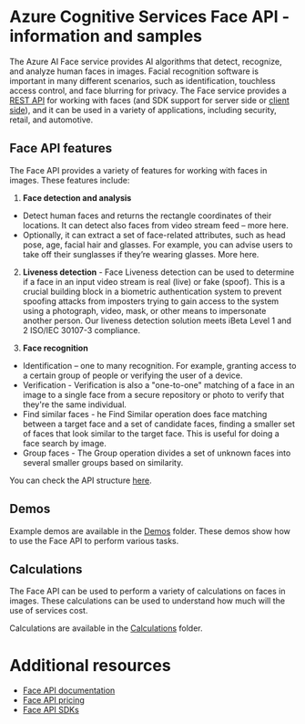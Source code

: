# Azure Cognitive Services Face API - information and samples

The Azure AI Face service provides AI algorithms that detect, recognize, and analyze human faces in images. Facial
recognition software is important in many different scenarios, such as identification, touchless access control, and
face blurring for privacy. The Face service provides
a [REST API](https://learn.microsoft.com/en-us/azure/ai-services/computer-vision/identity-api-reference) for working
with faces (and SDK support for server side
or [client side](https://orange-forest-0ea70d510.5.azurestaticapps.net/)), and it can be used in a variety
of applications, including security, retail, and automotive.

## Face API features

The Face API provides a variety of features for working with faces in images. These features include:

1. **Face detection and analysis**

- Detect human faces and returns the rectangle coordinates of their locations. It can detect also faces from video
  stream feed – more here.
- Optionally, it can extract a set of face-related attributes, such as head pose, age, facial hair and glasses. For
  example, you can advise users to take off their sunglasses if they’re wearing glasses. More here.

2. **Liveness detection** - Face Liveness detection can be used to determine if a face in an input video stream
   is real (live) or fake (spoof). This is a crucial building block in a biometric authentication system to prevent
   spoofing attacks from imposters trying to gain access to the system using a photograph, video, mask, or other means
   to impersonate another person. Our liveness detection solution meets iBeta Level 1 and 2 ISO/IEC 30107-3 compliance.

3. **Face recognition**

- Identification – one to many recognition. For example, granting access to a certain group of people or
  verifying the user of a device.
- Verification - Verification is also a "one-to-one" matching of a face in an image to a single face
  from a secure repository or photo to verify that they're the same individual.
- Find similar faces - he Find Similar operation does face matching between a target face and a set of
  candidate faces, finding a smaller set of faces that look similar to the target face. This is useful for doing a face
  search by image.
- Group faces - The Group operation divides a set of unknown faces into several smaller groups based on
  similarity.

You can check the API
structure [here](https://learn.microsoft.com/en-us/rest/api/face/operation-groups?view=rest-face-v1.2-preview.1).

## Demos

Example demos are available in the [Demos](Demos) folder. These demos show how to use the Face API to perform various
tasks.

## Calculations

The Face API can be used to perform a variety of calculations on faces in images. These calculations can be used to
understand
how much will the use of services cost.

Calculations are available in the [Calculations](Calculations) folder.

# Additional resources

- [Face API documentation](https://learn.microsoft.com/en-us/azure/cognitive-services/face/)
- [Face API pricing](https://azure.microsoft.com/en-us/pricing/details/cognitive-services/face-api/)
- [Face API SDKs](https://learn.microsoft.com/en-us/azure/cognitive-services/face/overview)